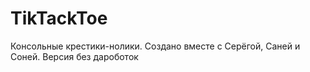 # TikTackToe
Консольные крестики-нолики. Создано вместе с Серёгой, Саней и Соней. Версия без дароботок
